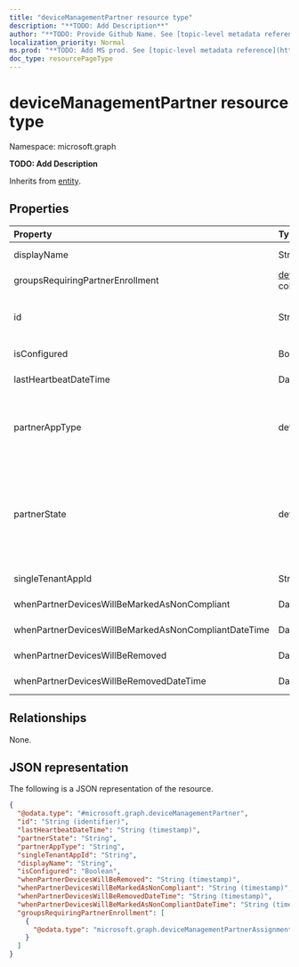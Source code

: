 ```yaml
---
title: "deviceManagementPartner resource type"
description: "**TODO: Add Description**"
author: "**TODO: Provide Github Name. See [topic-level metadata reference](https://msgo.azurewebsites.net/add/document/guidelines/metadata.html#topic-level-metadata)**"
localization_priority: Normal
ms.prod: "**TODO: Add MS prod. See [topic-level metadata reference](https://msgo.azurewebsites.net/add/document/guidelines/metadata.html#topic-level-metadata)**"
doc_type: resourcePageType
---
```


# deviceManagementPartner resource type


Namespace: microsoft.graph

**TODO: Add Description**


Inherits from [entity](../resources/entity.md).

## Properties
|Property|Type|Description|
|:---|:---|:---|
|displayName|String|**TODO: Add Description**|
|groupsRequiringPartnerEnrollment|[deviceManagementPartnerAssignment](../resources/devicemanagementpartnerassignment.md) collection|**TODO: Add Description**|
|id|String|**TODO: Add Description** Inherited from [entity](../resources/entity.md)|
|isConfigured|Boolean|**TODO: Add Description**|
|lastHeartbeatDateTime|DateTimeOffset|**TODO: Add Description**|
|partnerAppType|deviceManagementPartnerAppType|**TODO: Add Description**. Possible values are: `unknown`, `singleTenantApp`, `multiTenantApp`.|
|partnerState|deviceManagementPartnerTenantState|**TODO: Add Description**. Possible values are: `unknown`, `unavailable`, `enabled`, `terminated`, `rejected`, `unresponsive`.|
|singleTenantAppId|String|**TODO: Add Description**|
|whenPartnerDevicesWillBeMarkedAsNonCompliant|DateTimeOffset|**TODO: Add Description**|
|whenPartnerDevicesWillBeMarkedAsNonCompliantDateTime|DateTimeOffset|**TODO: Add Description**|
|whenPartnerDevicesWillBeRemoved|DateTimeOffset|**TODO: Add Description**|
|whenPartnerDevicesWillBeRemovedDateTime|DateTimeOffset|**TODO: Add Description**|

## Relationships
None.

## JSON representation
The following is a JSON representation of the resource.
<!-- {
  "blockType": "resource",
  "keyProperty": "id",
  "@odata.type": "microsoft.graph.deviceManagementPartner",
  "baseType": "microsoft.graph.entity",
  "openType": false
}
-->
``` json
{
  "@odata.type": "#microsoft.graph.deviceManagementPartner",
  "id": "String (identifier)",
  "lastHeartbeatDateTime": "String (timestamp)",
  "partnerState": "String",
  "partnerAppType": "String",
  "singleTenantAppId": "String",
  "displayName": "String",
  "isConfigured": "Boolean",
  "whenPartnerDevicesWillBeRemoved": "String (timestamp)",
  "whenPartnerDevicesWillBeMarkedAsNonCompliant": "String (timestamp)",
  "whenPartnerDevicesWillBeRemovedDateTime": "String (timestamp)",
  "whenPartnerDevicesWillBeMarkedAsNonCompliantDateTime": "String (timestamp)",
  "groupsRequiringPartnerEnrollment": [
    {
      "@odata.type": "microsoft.graph.deviceManagementPartnerAssignment"
    }
  ]
}
```

